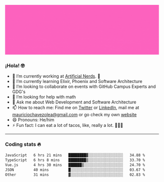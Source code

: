 ![Banner](banner.gif)

### ¡Hola! 🤓

- 🔭 I’m currently working at [Artificial Nerds](https://nerds.ai/). 🤖
- 🌱 I’m currently learning Elixir, Phoenix and Software Architecture
- 👯 I’m looking to collaborate on events with GitHub Campus Experts and GDG's
- 🤔 I’m looking for help with math
- 💬 Ask me about Web Development and Software Architecture
- 📫 How to reach me: Find me on [Twitter](https://twitter.com/ultr4nerd) or [LinkedIn](https://www.linkedin.com/in/mauricio-chávez-olea-4b46b7147/), mail me at [mauriciochavezolea@gmail.com](mailto:mauriciochavezolea@gmail.com) or go check my own [website](mauriciochavez.surge.sh)
- 😄 Pronouns: He/him
- ⚡ Fun fact: I can eat a lot of tacos, like, really a lot. 🌮🌮🌮

---

### Coding stats 🔥

<!--START_SECTION:waka-->
```text
JavaScript   6 hrs 21 mins   ████████▓░░░░░░░░░░░░░░░░   34.88 % 
TypeScript   6 hrs 8 mins    ████████▒░░░░░░░░░░░░░░░░   33.70 % 
Vue.js       4 hrs 30 mins   ██████▒░░░░░░░░░░░░░░░░░░   24.70 % 
JSON         40 mins         █░░░░░░░░░░░░░░░░░░░░░░░░   03.67 % 
Other        31 mins         ▓░░░░░░░░░░░░░░░░░░░░░░░░   02.83 % 
```
<!--END_SECTION:waka-->
